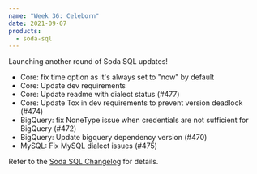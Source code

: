 ```yaml
---
name: "Week 36: Celeborn"
date: 2021-09-07
products:
  - soda-sql
---
```

Launching another round of Soda SQL updates!

- Core: fix time option as it's always set to "now" by default
- Core: Update dev requirements
- Core: Update readme with dialect status (#477)
- Core: Update Tox in dev requirements to prevent version deadlock (#474)
- BigQuery: fix NoneType issue when credentials are not sufficient for BigQuery (#472)
- BigQuery: Update bigquery dependency version (#470)
- MySQL: Fix MySQL dialect issues (#475)

Refer to the [Soda SQL Changelog](https://github.com/sodadata/soda-sql/blob/main/CHANGELOG.md#210b16---2021-09-07-celeborn) for details.